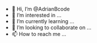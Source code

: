 - 👋 Hi, I’m @AdrianBcode
- 👀 I’m interested in ...
- 🌱 I’m currently learning ...
- 💞️ I’m looking to collaborate on ...
- 📫 How to reach me ...

<!---
AdrianBcode/AdrianBcode is a ✨ special ✨ repository because its `README.md` (this file) appears on your GitHub profile.
You can click the Preview link to take a look at your changes.
--->
